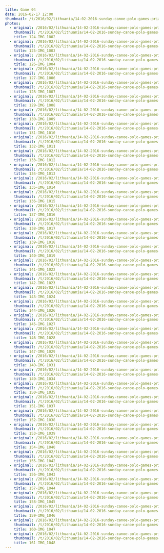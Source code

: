 ```yaml
---
title: Game 04
date: 2016-02-17 12:00
thumbnail: /t/2016/02/lithuania/14-02-2016-sunday-canoe-polo-games-prize-giving/game-04/124-img_1002.jpg
photos:
  - original: /2016/02/lithuania/14-02-2016-sunday-canoe-polo-games-prize-giving/game-04/124-img_1002.jpg
    thumbnail: /t/2016/02/lithuania/14-02-2016-sunday-canoe-polo-games-prize-giving/game-04/124-img_1002.jpg
    title: 124-IMG_1002
  - original: /2016/02/lithuania/14-02-2016-sunday-canoe-polo-games-prize-giving/game-04/125-img_1003.jpg
    thumbnail: /t/2016/02/lithuania/14-02-2016-sunday-canoe-polo-games-prize-giving/game-04/125-img_1003.jpg
    title: 125-IMG_1003
  - original: /2016/02/lithuania/14-02-2016-sunday-canoe-polo-games-prize-giving/game-04/126-img_1004.jpg
    thumbnail: /t/2016/02/lithuania/14-02-2016-sunday-canoe-polo-games-prize-giving/game-04/126-img_1004.jpg
    title: 126-IMG_1004
  - original: /2016/02/lithuania/14-02-2016-sunday-canoe-polo-games-prize-giving/game-04/127-img_1006.jpg
    thumbnail: /t/2016/02/lithuania/14-02-2016-sunday-canoe-polo-games-prize-giving/game-04/127-img_1006.jpg
    title: 127-IMG_1006
  - original: /2016/02/lithuania/14-02-2016-sunday-canoe-polo-games-prize-giving/game-04/128-img_1007.jpg
    thumbnail: /t/2016/02/lithuania/14-02-2016-sunday-canoe-polo-games-prize-giving/game-04/128-img_1007.jpg
    title: 128-IMG_1007
  - original: /2016/02/lithuania/14-02-2016-sunday-canoe-polo-games-prize-giving/game-04/129-img_1008.jpg
    thumbnail: /t/2016/02/lithuania/14-02-2016-sunday-canoe-polo-games-prize-giving/game-04/129-img_1008.jpg
    title: 129-IMG_1008
  - original: /2016/02/lithuania/14-02-2016-sunday-canoe-polo-games-prize-giving/game-04/130-img_1009.jpg
    thumbnail: /t/2016/02/lithuania/14-02-2016-sunday-canoe-polo-games-prize-giving/game-04/130-img_1009.jpg
    title: 130-IMG_1009
  - original: /2016/02/lithuania/14-02-2016-sunday-canoe-polo-games-prize-giving/game-04/131-img_1010.jpg
    thumbnail: /t/2016/02/lithuania/14-02-2016-sunday-canoe-polo-games-prize-giving/game-04/131-img_1010.jpg
    title: 131-IMG_1010
  - original: /2016/02/lithuania/14-02-2016-sunday-canoe-polo-games-prize-giving/game-04/132-img_1011.jpg
    thumbnail: /t/2016/02/lithuania/14-02-2016-sunday-canoe-polo-games-prize-giving/game-04/132-img_1011.jpg
    title: 132-IMG_1011
  - original: /2016/02/lithuania/14-02-2016-sunday-canoe-polo-games-prize-giving/game-04/133-img_1012.jpg
    thumbnail: /t/2016/02/lithuania/14-02-2016-sunday-canoe-polo-games-prize-giving/game-04/133-img_1012.jpg
    title: 133-IMG_1012
  - original: /2016/02/lithuania/14-02-2016-sunday-canoe-polo-games-prize-giving/game-04/134-img_1013.jpg
    thumbnail: /t/2016/02/lithuania/14-02-2016-sunday-canoe-polo-games-prize-giving/game-04/134-img_1013.jpg
    title: 134-IMG_1013
  - original: /2016/02/lithuania/14-02-2016-sunday-canoe-polo-games-prize-giving/game-04/135-img_1014.jpg
    thumbnail: /t/2016/02/lithuania/14-02-2016-sunday-canoe-polo-games-prize-giving/game-04/135-img_1014.jpg
    title: 135-IMG_1014
  - original: /2016/02/lithuania/14-02-2016-sunday-canoe-polo-games-prize-giving/game-04/136-img_1015.jpg
    thumbnail: /t/2016/02/lithuania/14-02-2016-sunday-canoe-polo-games-prize-giving/game-04/136-img_1015.jpg
    title: 136-IMG_1015
  - original: /2016/02/lithuania/14-02-2016-sunday-canoe-polo-games-prize-giving/game-04/137-img_1016.jpg
    thumbnail: /t/2016/02/lithuania/14-02-2016-sunday-canoe-polo-games-prize-giving/game-04/137-img_1016.jpg
    title: 137-IMG_1016
  - original: /2016/02/lithuania/14-02-2016-sunday-canoe-polo-games-prize-giving/game-04/138-img_1017.jpg
    thumbnail: /t/2016/02/lithuania/14-02-2016-sunday-canoe-polo-games-prize-giving/game-04/138-img_1017.jpg
    title: 138-IMG_1017
  - original: /2016/02/lithuania/14-02-2016-sunday-canoe-polo-games-prize-giving/game-04/139-img_1018.jpg
    thumbnail: /t/2016/02/lithuania/14-02-2016-sunday-canoe-polo-games-prize-giving/game-04/139-img_1018.jpg
    title: 139-IMG_1018
  - original: /2016/02/lithuania/14-02-2016-sunday-canoe-polo-games-prize-giving/game-04/140-img_1019.jpg
    thumbnail: /t/2016/02/lithuania/14-02-2016-sunday-canoe-polo-games-prize-giving/game-04/140-img_1019.jpg
    title: 140-IMG_1019
  - original: /2016/02/lithuania/14-02-2016-sunday-canoe-polo-games-prize-giving/game-04/141-img_1022.jpg
    thumbnail: /t/2016/02/lithuania/14-02-2016-sunday-canoe-polo-games-prize-giving/game-04/141-img_1022.jpg
    title: 141-IMG_1022
  - original: /2016/02/lithuania/14-02-2016-sunday-canoe-polo-games-prize-giving/game-04/142-img_1023.jpg
    thumbnail: /t/2016/02/lithuania/14-02-2016-sunday-canoe-polo-games-prize-giving/game-04/142-img_1023.jpg
    title: 142-IMG_1023
  - original: /2016/02/lithuania/14-02-2016-sunday-canoe-polo-games-prize-giving/game-04/143-img_1024.jpg
    thumbnail: /t/2016/02/lithuania/14-02-2016-sunday-canoe-polo-games-prize-giving/game-04/143-img_1024.jpg
    title: 143-IMG_1024
  - original: /2016/02/lithuania/14-02-2016-sunday-canoe-polo-games-prize-giving/game-04/144-img_1026.jpg
    thumbnail: /t/2016/02/lithuania/14-02-2016-sunday-canoe-polo-games-prize-giving/game-04/144-img_1026.jpg
    title: 144-IMG_1026
  - original: /2016/02/lithuania/14-02-2016-sunday-canoe-polo-games-prize-giving/game-04/145-img_1027.jpg
    thumbnail: /t/2016/02/lithuania/14-02-2016-sunday-canoe-polo-games-prize-giving/game-04/145-img_1027.jpg
    title: 145-IMG_1027
  - original: /2016/02/lithuania/14-02-2016-sunday-canoe-polo-games-prize-giving/game-04/146-img_1028.jpg
    thumbnail: /t/2016/02/lithuania/14-02-2016-sunday-canoe-polo-games-prize-giving/game-04/146-img_1028.jpg
    title: 146-IMG_1028
  - original: /2016/02/lithuania/14-02-2016-sunday-canoe-polo-games-prize-giving/game-04/147-img_1029.jpg
    thumbnail: /t/2016/02/lithuania/14-02-2016-sunday-canoe-polo-games-prize-giving/game-04/147-img_1029.jpg
    title: 147-IMG_1029
  - original: /2016/02/lithuania/14-02-2016-sunday-canoe-polo-games-prize-giving/game-04/148-img_1031.jpg
    thumbnail: /t/2016/02/lithuania/14-02-2016-sunday-canoe-polo-games-prize-giving/game-04/148-img_1031.jpg
    title: 148-IMG_1031
  - original: /2016/02/lithuania/14-02-2016-sunday-canoe-polo-games-prize-giving/game-04/149-img_1034.jpg
    thumbnail: /t/2016/02/lithuania/14-02-2016-sunday-canoe-polo-games-prize-giving/game-04/149-img_1034.jpg
    title: 149-IMG_1034
  - original: /2016/02/lithuania/14-02-2016-sunday-canoe-polo-games-prize-giving/game-04/150-img_1035.jpg
    thumbnail: /t/2016/02/lithuania/14-02-2016-sunday-canoe-polo-games-prize-giving/game-04/150-img_1035.jpg
    title: 150-IMG_1035
  - original: /2016/02/lithuania/14-02-2016-sunday-canoe-polo-games-prize-giving/game-04/151-img_1037.jpg
    thumbnail: /t/2016/02/lithuania/14-02-2016-sunday-canoe-polo-games-prize-giving/game-04/151-img_1037.jpg
    title: 151-IMG_1037
  - original: /2016/02/lithuania/14-02-2016-sunday-canoe-polo-games-prize-giving/game-04/152-img_1038.jpg
    thumbnail: /t/2016/02/lithuania/14-02-2016-sunday-canoe-polo-games-prize-giving/game-04/152-img_1038.jpg
    title: 152-IMG_1038
  - original: /2016/02/lithuania/14-02-2016-sunday-canoe-polo-games-prize-giving/game-04/153-img_1039.jpg
    thumbnail: /t/2016/02/lithuania/14-02-2016-sunday-canoe-polo-games-prize-giving/game-04/153-img_1039.jpg
    title: 153-IMG_1039
  - original: /2016/02/lithuania/14-02-2016-sunday-canoe-polo-games-prize-giving/game-04/154-img_1040.jpg
    thumbnail: /t/2016/02/lithuania/14-02-2016-sunday-canoe-polo-games-prize-giving/game-04/154-img_1040.jpg
    title: 154-IMG_1040
  - original: /2016/02/lithuania/14-02-2016-sunday-canoe-polo-games-prize-giving/game-04/155-img_1042.jpg
    thumbnail: /t/2016/02/lithuania/14-02-2016-sunday-canoe-polo-games-prize-giving/game-04/155-img_1042.jpg
    title: 155-IMG_1042
  - original: /2016/02/lithuania/14-02-2016-sunday-canoe-polo-games-prize-giving/game-04/156-img_1043.jpg
    thumbnail: /t/2016/02/lithuania/14-02-2016-sunday-canoe-polo-games-prize-giving/game-04/156-img_1043.jpg
    title: 156-IMG_1043
  - original: /2016/02/lithuania/14-02-2016-sunday-canoe-polo-games-prize-giving/game-04/157-img_1044.jpg
    thumbnail: /t/2016/02/lithuania/14-02-2016-sunday-canoe-polo-games-prize-giving/game-04/157-img_1044.jpg
    title: 157-IMG_1044
  - original: /2016/02/lithuania/14-02-2016-sunday-canoe-polo-games-prize-giving/game-04/158-img_1045.jpg
    thumbnail: /t/2016/02/lithuania/14-02-2016-sunday-canoe-polo-games-prize-giving/game-04/158-img_1045.jpg
    title: 158-IMG_1045
  - original: /2016/02/lithuania/14-02-2016-sunday-canoe-polo-games-prize-giving/game-04/159-img_1046.jpg
    thumbnail: /t/2016/02/lithuania/14-02-2016-sunday-canoe-polo-games-prize-giving/game-04/159-img_1046.jpg
    title: 159-IMG_1046
  - original: /2016/02/lithuania/14-02-2016-sunday-canoe-polo-games-prize-giving/game-04/160-img_1047.jpg
    thumbnail: /t/2016/02/lithuania/14-02-2016-sunday-canoe-polo-games-prize-giving/game-04/160-img_1047.jpg
    title: 160-IMG_1047
  - original: /2016/02/lithuania/14-02-2016-sunday-canoe-polo-games-prize-giving/game-04/161-img_1048.jpg
    thumbnail: /t/2016/02/lithuania/14-02-2016-sunday-canoe-polo-games-prize-giving/game-04/161-img_1048.jpg
    title: 161-IMG_1048
---
```


